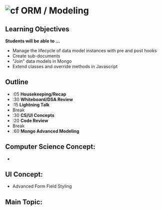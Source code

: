 ![cf](http://i.imgur.com/7v5ASc8.png) ORM / Modeling
====================================================

## Learning Objectives

**Students will be able to ...**

* Manage the lifecycle of data model instances with pre and post hooks
* Create sub-documents
* "Join" data models in Mongo
* Extend classes and override methods in Javascript

## Outline
* :05 **Housekeeping/Recap**
* :30 **Whiteboard/DSA Review**
* :15 **Lightning Talk**
* Break
* :30 **CS/UI Concepts**
* :20 **Code Review**
* Break
* :60 **Mongo Advanced Modeling**

## Computer Science Concept:
* 

## UI Concept:
* Advanced Form Field Styling

## Main Topic: